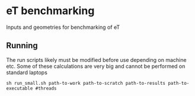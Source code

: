 # eT benchmarking
Inputs and geometries for benchmarking of eT

## Running
The run scripts likely must be modified before use depending on machine etc.
Some of these calculations are very big and cannot be performed on standard laptops


``sh run_small.sh path-to-work path-to-scratch path-to-results path-to-executable #threads``

